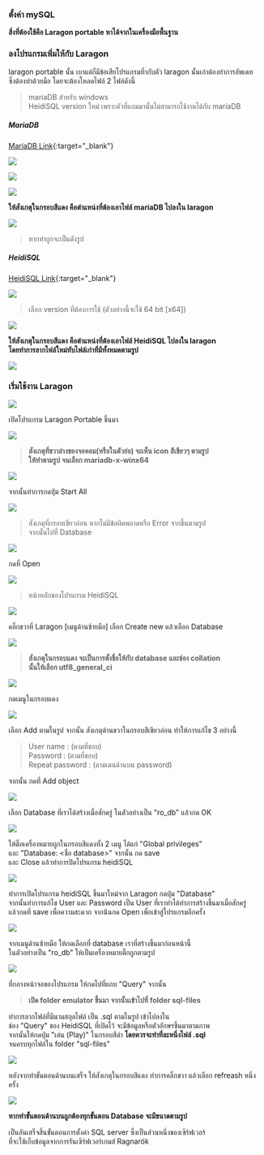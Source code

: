 ### ตั้งค่า mySQL

**สิ่งที่ต้องใช้คือ Laragon portable หาได้จากในเครื่องมือพื้นฐาน**

### ลงโปรแกรมเพิ่มให้กับ Laragon

laragon portable นั้น เบาแต่ก็มีข้อเสียโปรแกรมที่ากับตัว laragon นั้นเก่าต้องทำการอัพเดท\
ซึ่งต้องทำด้วยมือ โดยจะต้องโหลดไฟล์ 2 ไฟล์ดังนี้

> mariaDB สำหรับ windows\
> HeidiSQL version ใหม่ เพราะตัวที่แถมมานั้นไม่สามารถใช้งานได้กับ mariaDB

##### MariaDB

[MariaDB Link](https://downloads.mariadb.org/){:target="_blank"}

![](../assets/images/img/04/01.PNG)

![](../assets/images/img/04/02.PNG)

![](../assets/images/img/04/03.PNG)

**ให้สังเกตุในกรอบสีแดง คือตำแหน่งที่ต้องเอาไฟล์ mariaDB ไปลงใน laragon**

![](../assets/images/img/04/04.PNG)

> หากทำถูกจะเป็นดังรูป

##### HeidiSQL

[HeidiSQL Link](https://www.heidisql.com/download.php){:target="_blank"}

![](../assets/images/img/04/05.PNG)

> เลือก version ที่ต้องการใช้ (ตัวอย่างนี้จะใช้ 64 bit [x64])

![](../assets/images/img/04/06.PNG)

**ให้สังเกตุในกรอบสีแดง คือตำแหน่งที่ต้องเอาไฟล์ HeidiSQL ไปลงใน laragon\
โดยทำการลากไฟล์ใหม่ทับไฟล์เก่าที่มีทั้งหมดตามรูป**

![](../assets/images/img/04/07.PNG)

### เริ่มใช้งาน Laragon

![](../assets/images/img/04/08.PNG)

เปิดโปรแกรม Laragon Portable ขึ้นมา

![](../assets/images/img/04/09.PNG)

> **สังเกตุที่ขวาล่างของจอคอม(หรือในตัวย่อ) จะเห็น icon สีเขียวๆ ตามรูป\
> ให้ทำตามรูป จนเลือก mariadb-x-winx64**

![](../assets/images/img/04/10.PNG)

จากนั้นทำการกดปุ่ม Start All

![](../assets/images/img/04/11.PNG)

> สังเกตุที่กรอบเขียวอ่อน หากไม่มีข้อผิดพลาดหรือ Error จากขึ้นตามรูป\
> จากนั้นไปที่ Database

![](../assets/images/img/04/12.PNG)

กดที่ Open

![](../assets/images/img/04/13.PNG)

> หน้าหลักของโปรแกรม HeidiSQL

![](../assets/images/img/04/14.PNG)

คลิ๊กขวาที่ Laragon [เมนูด้านซ้ายมือ] เลือก Create new แล้วเลือก Database

![](../assets/images/img/04/15.PNG)

> **สังเกตุในกรอบแดง จะเป็นการตั้งชื่อให้กับ database และช่อง collation\
> นั้นให้เลือก utf8_general_ci**

![](../assets/images/img/04/16.PNG)

กดเมนูในกรอบแดง

![](../assets/images/img/04/17.PNG)

เลือก Add ตามในรูป จากนั้น สังเกตุด้านขวาในกรอบสีเขียวอ่อน ทำให้การแก้ไข 3 อย่างนี้

> User name : (ตามที่ชอบ)\
> Password : (ตามที่ชอบ)\
> Repeat password : (ตามเมนด้านบน password)

จากนั้น กดที่ Add object

![](../assets/images/img/04/18.PNG)

เลือก Database ที่เราได้สร้างเมื่อสักครู่ ในตัวอย่างเป็น "ro_db" แล้วกด OK

![](../assets/images/img/04/19.PNG)

ให้ติ๊กเครื่องหมายถูกในกรอบสีแดงทั้ง 2 เมนู ได้แก่ "Global privileges"\
และ "Database: <ชื่อ database>" จากนั้น กด save \
และ Close แล้วทำการปิดโปรแกรม heidiSQL 

![](../assets/images/img/04/20.PNG)

ทำการเปิดโปรแกรม heidiSQL ขึ้นมาใหม่จาก Laragon กดปุ่ม "Database"\
จากนั้นทำการแก้ไข User และ Password เป็น User ที่เราทำได้ทำการสร้างขึ้นมาเมื่อสักครู่\
แล้วกดที่ save เพื่อความสะดวก จากน้้นกด Open เพื่อเข้าสู่โปรแกรมอีกครั้ง

![](../assets/images/img/04/21.PNG)

จากเมนูด้านซ้ายมือ ให้กดเลือกที่ database เราที่สร้างขึ้นมาก่อนหน้านี้\
ในตัวอย่างเป็น "ro_db" ให้เป็นเครื่องหมายติ๊กถูกตามรูป

![](../assets/images/img/04/22.PNG)

ที่กลางหน้าจอของโปรแกรม ให้กดไปที่แถบ "Query" จากนั้น

> **เปิด folder emulator ขึ้นมา จากนั้นเข้าไปที่ folder sql-files**

ทำการลากไฟล์ที่มีนามสกุลไฟล์ เป็น .sql ตามในรูป เข้าไปลงใน\
ช่อง "Query" ของ HeidiSQL ที่เปิดไว้ จะมีข้อมูลหรือตัวอักษรขึ้นมาตามภาพ\
จากนั้นให้กดปุ่ม "เล่น (Play)" ในกรอบสีดำ **โดยควรจะทำที่ละหนึ่งไฟล์ .sql**\
จนครบทุกไฟล์ใน folder "sql-files"

![](../assets/images/img/04/23.PNG)

หลังจากทำขั้นตอนด้านบนเสร็จ ให้สังเกตุในกรอบสีแดง ทำการคลิ๊กขวา แล้วเลือก refreash หนึ่งครั้ง

![](../assets/images/img/04/23.PNG)

**หากทำขั้นตอนด้านบนถูกต้องทุกขั้นตอน Database จะมีขนาดตามรูป**

เป็นอันเสร็จสิ้นขั้นตอนการตั้งค่า SQL server ซึ่งเป็นส่วนหนึ่งของเซิร์ฟเวอร์\
ที่จะใช้เก็บข้อมูลจากการรันเซิร์ฟเวอร์เกมส์ Ragnarök